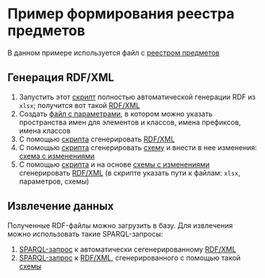 # Пример формирования реестра предметов

В данном примере используется файл с [реестром предметов](/example/реестр-предметов/xlsx/Predmeti.xlsx)

## Генерация RDF/XML

1. Запустить этот [скрипт](/xq/rdf-from-xlsx.xq) полностью автоматической генерации RDF из `xlsx`; получится вот такой [RDF/XML](/example/реестр-предметов/RDF/1-реестр-автоматически.rdf)
1. Создать [файл с параметрами](/example/реестр-предметов/params/params.json), в котором можно указать пространства имен для элементов и классов, имена префиксов, имена классов
1. С помощью [скрипта](/xq/rdf-from-xlsx-with-params.xq) cгенерировать [RDF/XML](/example/реестр-предметов/RDF/2-реестр-автоматически-с-параметрами.rdf)
1. С помощью [скрипта](/xq/schema.xq) cгенерировать [схему](/example/реестр-предметов/schemas/schema-1.json) и внести в нее изменения: [схема с изменениями](/example/реестр-предметов/schemas/schema-2.json)
1. С помощью [скрипта](/xq/table-to-rdf.xq) и на основе [схемы с изменениями](/example/реестр-предметов/schemas/schema-2.json) cгенерировать [RDF/XML](/example/реестр-предметов/RDF/3-реестр-на-основе-схемы-2.rdf) (в скрипте указать пути к файлам:  `xlsx`, параметров, схемы)

## Извлечение данных

Полученные RDF-файлы можно загрузить в базу. Для извлечения можно использовать такие SPARQL-запросы:

1. [SPARQL-запрос](/example/реестр-предметов/SPARQL/SPARQL-1.rq) к автоматически сегенерированному [RDF/XML](/example/реестр-предметов/RDF/1-реестр-автоматически.rdf)
1. [SPARQL-запрос](/example/реестр-предметов/SPARQL/SPARQL-2.rq) к [RDF/XML](/example/реестр-предметов/RDF/3-реестр-на-основе-схемы-2.rdf), сгенерированного с помощью такой [схемы](/example/реестр-предметов/schemas/schema-2.json)